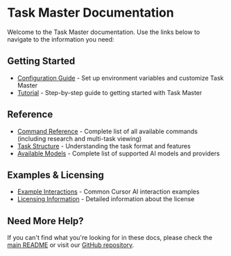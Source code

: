 # Task Master Documentation

Welcome to the Task Master documentation. Use the links below to navigate to the information you need:

## Getting Started

- [Configuration Guide](configuration.md) - Set up environment variables and customize Task Master
- [Tutorial](tutorial.md) - Step-by-step guide to getting started with Task Master

## Reference

- [Command Reference](command-reference.md) - Complete list of all available commands (including research and multi-task viewing)
- [Task Structure](task-structure.md) - Understanding the task format and features
- [Available Models](models.md) - Complete list of supported AI models and providers

## Examples & Licensing

- [Example Interactions](examples.md) - Common Cursor AI interaction examples  
- [Licensing Information](licensing.md) - Detailed information about the license

## Need More Help?

If you can't find what you're looking for in these docs, please check the [main README](../README.md) or visit our [GitHub repository](https://github.com/mcontheway/taskmaster-no-ai).
